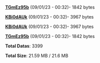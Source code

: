 [**TGmEz95b**](/data/TGmEz95b.txt) (09/01/23 - 00:32)- 1842 bytes

[**KBi0dAUk**](/data/KBi0dAUk.txt) (09/01/23 - 00:32)- 3967 bytes

[**KBi0dAUk**](/data/KBi0dAUk.txt) (09/01/23 - 00:32)- 3967 bytes

[**TGmEz95b**](/data/TGmEz95b.txt) (09/01/23 - 00:32)- 1842 bytes

**Total Datas**: 3399

**Total Size**: 21.59 MB / 21.6 MB
